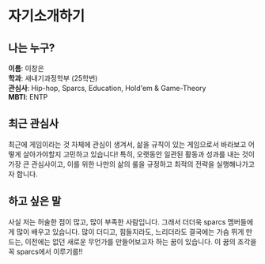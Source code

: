 # 자기소개하기

## 나는 누구?
**이름**: 이창은  
**학과**: 새내기과정학부 (25학번)  
**관심사**: Hip-hop, Sparcs, Education, Hold'em & Game-Theory  
**MBTI**: ENTP

## 최근 관심사
최근에 게임이라는 것 자체에 관심이 생겨서, 삶을 규칙이 있는 게임으로서 바라보고 어떻게 살아가야할지 고민하고 있습니다!
특히, 오랫동안 일관된 활동과 성과를 내는 것이 가장 큰 관심사이고, 이를 위한 나만의 삶의 룰을 규정하고 최적의 전략을 실행해나가고자 합니다.

## 하고 싶은 말
사실 저는 허술한 점이 많고, 많이 부족한 사람입니다. 그래서 더더욱 sparcs 멤버들에게 많이 배우고 있습니다. 많이 더디고, 힘들지라도, 느리더라도 결국에는 가슴 뛰게 만드는, 이전에는 없던 새로운 무언가를 만들어보고자 하는 꿈이 있습니다. 이 꿈의 조각을 꼭 sparcs에서 이루기를!!
